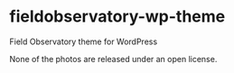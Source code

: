 # fieldobservatory-wp-theme
 Field Observatory theme for WordPress

None of the photos are released under an open license.
